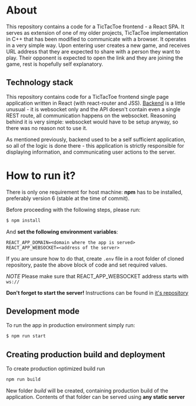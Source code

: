 # About
This repository contains a code for a TicTacToe frontend - a React SPA. It serves as extension of one of my older projects, TicTacToe implementation in C++ that has been modified to communicate with a browser. It operates in a very simple way. Upon entering user creates a new game, and receives URL address that they are expected to share with a person they want to play. Their opponent is expected to open the link and they are joining the game, rest is hopefully self explanatory.

## Technology stack
This repository contains code for a TicTacToe frontend single page application written in React (with react-router and JSS). [Backend](https://github.com/daniel-jodlos/tictactoe_cpp/tree/daniel-jodlos/issue1) is a little unusual - it is websocket only and the API doesn't contain even a single REST route, all communication happens on the websocket. Reasoning behind it is very simple: websocket would have to be setup anyway, so there was no reason not to use it.

As mentioned previously, backend used to be a self sufficient application, so all of the logic is done there - this application is strictly responsible for displaying information, and communicating user actions to the server.

# How to run it?
There is only one requirement for host machine: **npm** has to be installed, preferably version 6 (stable at the time of commit).

Before proceeding with the following steps, please run:
```bash
$ npm install
```

And **set the following environment variables**:
```.env
REACT_APP_DOMAIN=<domain where the app is served>
REACT_APP_WEBSOCKET=<address of the server>
```
If you are unsure how to do that, create `.env` file in a root folder of cloned repository, paste the above block of code and set required values.

*NOTE* Please make sure that REACT_APP_WEBSOCKET address starts with `ws://`

**Don't forget to start the server!** Instructions can be found in [it's repository](https://github.com/daniel-jodlos/tictactoe_cpp/tree/daniel-jodlos/issue1)

## Development mode
To run the app in production environment simply run:
```bash
$ npm run start
```

## Creating production build and deployment
To create production optimized build run
```bash
npm run build
```
New folder *build* will be created, containing production build of the application. Contents of that folder can be served using **any static server**